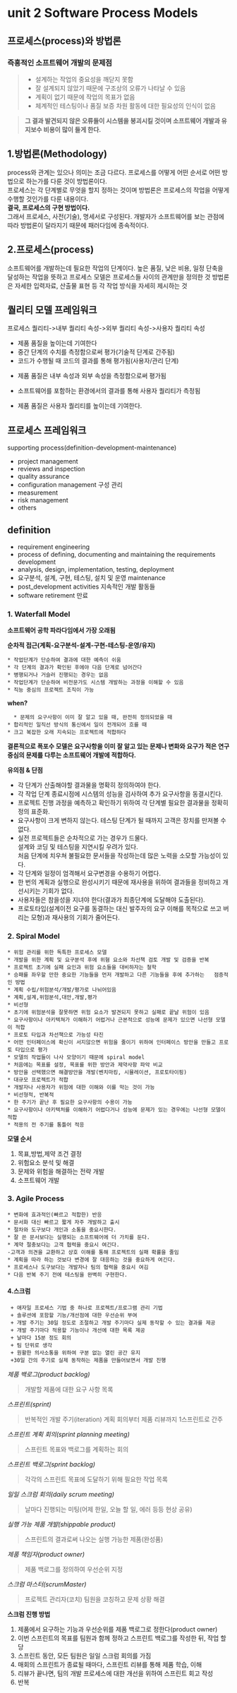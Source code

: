 unit 2 Software Process Models
==============================
 
프로세스(process)와 방법론
-------------------------

### 즉흥적인 소프트웨어 개발의 문제점  
> * 설계하는 작업의 중요성을 깨닫지 못함
> * 잘 설계되지 않았기 때문에 구조상의 오류가 나타날 수 있음
> * 계획이 없기 때문에 작업의 목표가 없음
> * 체계적인 테스팅이나 품질 보증 차원 활동에 대한 필요성의 인식이 없음  

> **그 결과 발견되지 않은 오류들이 시스템을 붕괴시킬 것이며 소프트웨어 개발과 유지보수 비용이 많이 들게 한다.**


1.방법론(Methodology)
-------------------

process와 관계는 있으나 의미는 조금 다르다. 프로세스를 어떻게 어떤 순서로 어떤 방법으로 하는가를 다룬 것이 방법론이다.   
프로세스는 각 단계별로 무엇을 할지 정하는 것이며 방법론은 프로세스의 작업을 어떻게 수행할 것인가를 다룬 내용이다.  
**결국, 프로세스의 구현 방법이다.**   
그래서 프로세스, 사전(기술), 명세서로 구성된다. 개발자가 소프트웨어를 보는 관점에 따라 방법론이 달라지기 때문에 패러다임에 종속적이다.

2.프로세스(process)
-------------------  
  
소프트웨어를 개발하는데 필요한 작업의 단계이다. 높은 품질, 낮은 비용, 일정 단축을 달성하는 작업을 뜻하고
프로세스 모델은 프로세스들 사이의 관계만을 정의한 것 
방법론은 자세한 입력자료, 산출물 표현 등 각 작업 방식을 자세히 제시하는 것
  
퀄리티 모델 프레임워크  
---------------------
  
프로세스 퀄리티->내부 퀄리티 속성->외부 퀄리티 속성->사용자 퀄리티 속성
* 제품 품질을 높이는데 기여한다
* 중간 단계의 수치를 측정함으로써 평가(기술적 단계로 간주됨)
* 코드가 수행될 때 코드의 결과를 통해 평가됨(사용자/관리 단계)  
- 제품 품질은 내부 속성과 외부 속성을 측정함으로써 평가됨  
* 소프트웨어를 포함하는 환경에서의 결과를 통해 사용자 퀄리티가 측정됨  
- 제품 품질은 사용자 퀄리티를 높이는데 기여한다.

프로세스 프레임워크
-----------------
supporting process(definition-development-maintenance)
* project management
* reviews and inspection
* quality assurance
* configuration management 구성 관리
* measurement
* risk management
* others

definition
-----------
* requirement engineering  
* process of defining, documenting and maintaining the requirements development    
* analysis, design, implementation, testing, deployment  
* 요구분석, 설계, 구현, 테스팅, 설치 및 운영 maintenance    
* post_development activities 지속적인 개발 활동들  
* software retirement 만료  

### **1. Waterfall Model** ###
  
**소프트웨어 공학 파라다임에서 가장 오래됨**  
  
**순차적 접근(계획-요구분석-설계-구현-테스팅-운영/유지)**
  
	* 작업단계가 단순하여 결과에 대한 예측이 쉬움  
	* 각 단계의 결과가 확인된 후에야 다음 단계로 넘어간다  
	* 병행되거나 거슬러 진행되는 경우는 없음  
	* 작업단계가 단순하여 비전문가도 시스템 개발하는 과정을 이해할 수 있음  
	* 직능 중심의 프로젝트 조직이 가능  
  
**when?**  
  
      * 문제의 요구사항이 이미 잘 알고 있을 때, 완전히 정의되었을 때  
 	* 합리적인 일직선 방식의 통신에서 일이 전개되어 흐를 때  
  	* 크고 복잡한 오래 지속되는 프로젝트에 적합하다  
  
**결론적으로 폭포수 모델은 요구사항을 이미 잘 알고 있는 문제나 변화와 요구가 적은 연구 중심의 문제를 다루는 소프트웨어 개발에 적합하다.**  

**유의점 & 단점**  
  
* 각 단계가 산출해야할 결과물을 명확히 정의하여야 한다.  
* 각 작업 단계 종료시점에 시스템의 성능을 검사하여 추가 요구사항을 동결시킨다.  
* 프로젝트 진행 과정을 예측하고 확인하기 위하여 각 단계별 필요한 결과물을 정확히 정의 표준화.  
* 요구사항이 크게 변하지 않는다. 테스팅 단계가 될 때까지 고객은 장치를 만져볼 수 없다.  
* 실전 프로젝트들은 순차적으로 가는 경우가 드물다.  
  설계와 코딩 및 테스팅을 지연시킬 우려가 있다.  
  처음 단계에 치우쳐 불필요한 문서들을 작성하는데 많은 노력을 소모할 가능성이 있다.  
* 각 단계와 일정이 엄격해서 요구변경을 수용하기 어렵다.  
* 한 번의 계획과 실행으로 완성시키기 때문에 재사용을 위하여 결과들을 정비하고 개선시키는 기회가 없다.  
* 사용자들은 참을성을 지녀야 한다(결과가 최종단계에 도달해야 도출된다).  
* 프로토타입(설계이전 요구를 동결하는 대신 발주자의 요구 이해를 목적으로 쓰고 버리는 모형)과 재사용의 기회가 줄어든다.  
  
### **2. Spiral Model** ###
  
	* 위험 관리를 위한 독특한 프로세스 모델
	* 개발을 위한 계획 및 요구분석 후에 위혐 요소와 차선책 검토 개발 및 검증을 반복
	* 프로젝트 초기에 실패 요인과 위험 요소들을 대비하자는 철학
	* 승패를 좌우할 만한 중요한 기능들을 먼저 개발하고 다른 기능들을 후에 추가하는 	점증적인 방법
	* 계획 수립/위험분석/개발/평가로 나뉘어있음
	* 계획,설계,위험분석,대안,개발,평가
	* 비선형
 	* 초기에 위험분석을 잘못하면 위험 요소가 발견되지 못하고 실패로 끝날 위험이 있음
	* 요구사항이나 아키텍쳐가 이해하기 어렵거나 근본적으로 성능에 문제가 있으면 나선형 모델이 적합
	* 프로토 타입과 차선책으로 가능성 타진
	* 어떤 인터페이스에 확신이 서지않으면 위험을 줄이기 위하여 인터페이스 방안을 만들고 프로토 타입으로 평가
	* 모델의 작업들이 나사 모양이기 때문에 spiral model
	* 처음에는 목표를 설정, 목표를 위한 방안과 제약사항 파악 비교
	* 방안을 선택했으면 해결방안을 개발(벤치마킹, 시뮬레이션, 프로토타이핑)
	* 대규모 프로젝트가 적합
	* 개발자나 사용자가 위험에 대한 이해와 이를 막는 것이 가능
	* 비선형적, 반복적 
	* 한 주기가 끝난 후 필요한 요구사항의 수용이 가능
	* 요구사항이나 아키텍처를 이해하기 어렵다거나 성능에 문제가 있는 경우에는 나선형 모델이 적합
	* 적용의 전 주기를 통틀어 적응
  
**모델 순서**

1. 목표,방법,제약 조건 결정  
2. 위험요소 분석 및 해결  
3. 문제와 위험을 해결하는 전략 개발  
4. 소프트웨어 개발  

### **3. Agile Process** ###  
  
	* 변화에 효과적인(빠르고 적합한) 반응
	* 문서화 대신 빠르고 짧게 자주 개발하고 출시
	* 절차와 도구보다 개인과 소통을 중요시한다.
	* 잘 쓴 문서보다는 실행되는 소프트웨어에 더 가치를 둔다.
	* 계약 절충보다는 고객 협력을 중요시 여긴다.
	-고객과 의견을 교환하고 상호 이해를 통해 프로젝트의 실패 확률을 줄임
	* 계획을 따라 하는 것보다 변경에 잘 대응하는 것을 중요하게 여긴다.
	* 프로세스나 도구보다는 개발자나 팀의 협력을 중요시 여김
	* 다음 반복 주기 전에 테스팅을 완벽히 구현한다.

#### **4.스크럼** ####
  
	 + 애자일 프로세스 기법 중 하나로 프로젝트/프로그램 관리 기법
	 + 솔루션에 포함할 기능/개선점에 대한 우선순위 부여
	 + 개발 주기는 30일 정도로 조절하고 개발 주기마다 실제 동작할 수 있는 결과를 제공
	 + 개발 주기마다 적용할 기능이나 개선에 대한 목록 제공
	 + 날마다 15분 정도 회의
	 + 팀 단위로 생각
	 + 원활한 의사소통을 위하여 구분 없는 열린 공간 유지
	 +30일 간의 주기로 실제 동작하는 제품을 만들어보면서 개발 진행
  
*제품 백로그(product backlog)*
> 개발할 제품에 대한 요구 사항 목록

*스프린트(sprint)*
> 반복적인 개발 주기(iteration)
> 계획 회의부터 제품 리뷰까지 1스프린트로 간주

*스프린트 계획 회의(sprint planning meeting)*
> 스프린트 목표와 백로그를 계획하는 회의

*스프린트 백로그(sprint backlog)*
> 각각의 스프린트 목표에 도달하기 위해 필요한 작업 목록

*일일 스크럼 회의(daily scrum meeting)*
> 날마다 진행되는 미팅(어제 한일, 오늘 할 일, 에러 등등 현상 공유)

*실행 가능 제품 개발(shippable product)*
> 스프린트의 결과로써 나오는 실행 가능한 제품(완성품)

*제품 책임자(product owner)*
> 제품 백로그를 정의하여 우선순위 지정

*스크럼 마스터(scrumMaster)*   
> 프로젝트 관리자(코치)
> 팀원을 코칭하고 문제 상황 해결

**스크럼 진행 방법**
  
1. 제품에서 요구하는 기능과 우선순위를 제품 백로그로 정한다(product owner)
2. 이번 스프린트의 목표를 팀원과 함께 정하고 스프린트 백로그를 작성한 뒤, 작업 할당
3. 스프린트 동안, 모든 팀원은 일일 스크럼 회의를 가짐
4. 매회의 스프린트가 종료될 때마다, 스프린트 리뷰를 통해 제품 학습, 이해
5. 리뷰가 끝나면, 팀의 개발 프로세스에 대한 개선을 위하여 스프린트 회고 작성
6. 반복
